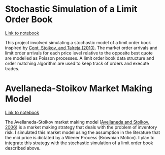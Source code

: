 # Stochastic Simulation of a Limit Order Book

[Link to notebook](stochastic_simulation.ipynb)

This project involved simulating a stochastic model of a limit order book inspired by [Cont, Stoikov, and Talreja (2010)](http://rama.cont.perso.math.cnrs.fr/pdf/CST2010.pdf). The market order arrivals and limit order arrivals for each price level relative to the opposite best quote are modelled as Poisson processes. A limit order book data structure and order matching algorithm are used to keep track of orders and execute trades.

# Avellaneda-Stoikov Market Making Model

[Link to notebook](avellaneda-stoikov.ipynb)

The Avellaneda-Stoikov market making model ([Avellaneda and Stoikov, 2006](https://people.orie.cornell.edu/sfs33/LimitOrderBook.pdf)) is a market making strategy that deals with the problem of inventory risk. I simulated this market model using the assumption in the literature that the mid price is dictated by a Wiener Process (Brownian Motion). I plan to integrate this strategy with the stochastic simulation of a limit order book described above.



